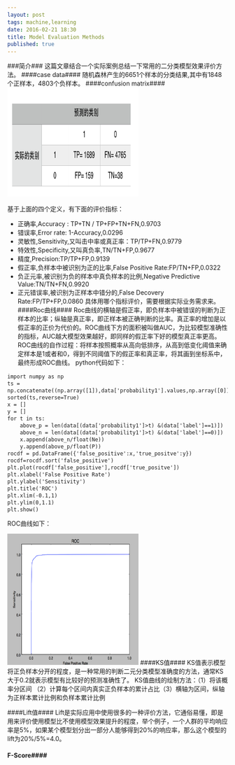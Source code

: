 ```yaml
---
layout: post
tags: machine,learning
date: 2016-02-21 18:30
title: Model Evaluation Methods
published: true
---
```


<script type="text/javascript" src="http://cdn.mathjax.org/mathjax/latest/MathJax.js?config=default"></script>
###简介###
这篇文章结合一个实际案例总结一下常用的二分类模型效果评价方法。
####case data####
随机森林产生的6651个样本的分类结果,其中有1848个正样本，4803个负样本。
####confusion matrix####
<img src="/assets/image/confusion_matrix.png" alt="confusion_matrix" width="300" height="250">

基于上面的四个定义，有下面的评价指标：
* 正确率,Accuracy : TP+TN / TP+FP+TN+FN,0.9703
* 错误率,Error rate: 1-Accuracy,0.0296
* 灵敏性,Sensitivity,又叫击中率或真正率：TP/TP+FN,0.9779
* 特效性,Specificity,又叫真负率,TN/TN+FP,0.9677
* 精度,Precision:TP/TP+FP,0.9139
* 假正率,负样本中被识别为正的比率,False Positive Rate:FP/TN+FP,0.0322
* 负正元率,被识别为负的样本中真负样本的比例,Negative Predictive Value:TN/TN+FN,0.9920
* 正元错误率,被识别为正样本中错分的,False Decovery Rate:FP/TP+FP,0.0860
具体用哪个指标评价，需要根据实际业务需求来。
####Roc曲线####
Roc曲线的横轴是假正率，即负样本中被错误的判断为正样本的比率；纵轴是真正率，即正样本被正确判断的比率。真正率的增加是以假正率的正价为代价的。ROC曲线下方的面积被叫做AUC，为比较模型准确性的指标，AUC越大模型效果越好，即同样的假正率下好的模型真正率更高。
ROC曲线的自作过程：将样本按照概率从高向低排序，从高到低变化阈值来确定样本是1或者和0，得到不同阈值下的假正率和真正率，将其画到坐标系中，最终形成ROC曲线。
python代码如下：

```
import numpy as np
ts = np.concatenate((np.array([1]),data['probability1'].values,np.array([0]))).tolist()
sorted(ts,reverse=True)
x = []
y = []
for t in ts:
    above_p = len(data[(data['probability1']>t) &(data['label']==1)])
    above_n = len(data[(data['probability1']>t) &(data['label']==0)])
    x.append(above_n/float(Ne))
    y.append(above_p/float(P))    
rocdf = pd.DataFrame({'false_positive':x,'true_positve':y})
rocdf=rocdf.sort('false_positive')
plt.plot(rocdf['false_positive'],rocdf['true_positve'])
plt.xlabel('False Positive Rate')
plt.ylabel('Sensitivity')
plt.title('ROC')
plt.xlim(-0.1,1)
plt.ylim(0,1.1)
plt.show()
```
ROC曲线如下：

<img src="/assets/image/roc.png" alt="roc" width="300" height="300">
####KS值####
KS值表示模型将正负样本分开的程度，是一种常用的判断二元分类模型准确度的方法，通常KS大于0.2就表示模型有比较好的预测准确性了。
KS值曲线的绘制方法：（1）将该概率分区间 （2）计算每个区间内真实正负样本的累计占比（3）横轴为区间，纵轴为正样本累计比例和负样本累计比例

####Lift值####
Lift是实际应用中使用很多的一种评价方法，它通俗易懂，即是用来评价使用模型比不使用模型效果提升的程度，举个例子，一个人群的平均响应率是5%，如果某个模型划分出一部分人能够得到20%的响应率，那么这个模型的lift为20%/5%=4.0。

#### F-Score####










